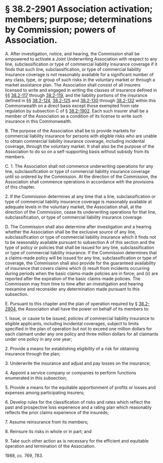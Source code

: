 # § 38.2-2901 Association activation; members; purpose; determinations by Commission; powers of Association.

<p>A. After investigation, notice, and hearing, the Commission shall be empowered to activate a Joint Underwriting Association with respect to any line, subclassification or type of commercial liability insurance coverage if it finds that such line, subclassification, or type of commercial liability insurance coverage is not reasonably available for a significant number of any class, type, or group of such risks in the voluntary market or through a market assistance plan. The Association shall consist of all insurers licensed to write and engaged in writing the classes of insurance defined in §§ <a href='http://law.lis.virginia.gov/vacode/38.2-117/'>38.2-117</a> through <a href='http://law.lis.virginia.gov/vacode/38.2-119/'>38.2-119</a>, and the liability portions of the insurance defined in §§ <a href='http://law.lis.virginia.gov/vacode/38.2-124/'>38.2-124</a>, <a href='http://law.lis.virginia.gov/vacode/38.2-125/'>38.2-125</a> and <a href='http://law.lis.virginia.gov/vacode/38.2-130/'>38.2-130</a> through <a href='http://law.lis.virginia.gov/vacode/38.2-132/'>38.2-132</a> within this Commonwealth on a direct basis except those exempted from rate regulation by subsection C of § <a href='http://law.lis.virginia.gov/vacode/38.2-1902/'>38.2-1902</a>. Each such insurer shall be a member of the Association as a condition of its license to write such insurance in this Commonwealth.</p><p>B. The purpose of the Association shall be to provide markets for commercial liability insurance for persons with eligible risks who are unable to obtain commercial liability insurance coverage, including incidental coverage, through the voluntary market. It shall also be the purpose of the Association to do so on a self-supporting basis without subsidy from its members.</p><p>C. 1. The Association shall not commence underwriting operations for any line, subclassification or type of commercial liability insurance coverage until so ordered by the Commission. At the direction of the Commission, the Association shall commence operations in accordance with the provisions of this chapter.</p><p>2. If the Commission determines at any time that a line, subclassification or type of commercial liability insurance coverage is reasonably available at adequate levels in the voluntary market, the Association shall, at the direction of the Commission, cease its underwriting operations for that line, subclassification, or type of commercial liability insurance coverage.</p><p>D. The Commission shall also determine after investigation and a hearing whether the Association shall be the exclusive source of any line, subclassification or type of commercial liability insurance which it finds not to be reasonably available pursuant to subsection A of this section and the type of policy or policies that shall be issued for any line, subclassification or type of commercial liability insurance. If the Commission determines that a claims-made policy will be issued for any line, subclassification or type of coverage, the Commission shall also provide for the guaranteed availability of insurance that covers claims which (i) result from incidents occurring during periods when the basic claims-made policies are in force; and (ii) are reported after the expiration of the basic claims-made policies. The Commission may from time to time after an investigation and hearing reexamine and reconsider any determination made pursuant to this subsection.</p><p>E. Pursuant to this chapter and the plan of operation required by § <a href='http://law.lis.virginia.gov/vacode/38.2-2904/'>38.2-2904</a>, the Association shall have the power on behalf of its members to:</p><p>1. Issue, or cause to be issued, policies of commercial liability insurance to eligible applicants, including incidental coverages, subject to limits specified in the plan of operation but not to exceed one million dollars for each claimant under any one policy and three million dollars for all claimants under one policy in any one year;</p><p>2. Provide a means for establishing eligibility of a risk for obtaining insurance through the plan;</p><p>3. Underwrite the insurance and adjust and pay losses on the insurance;</p><p>4. Appoint a service company or companies to perform functions enumerated in this subsection;</p><p>5. Provide a means for the equitable apportionment of profits or losses and expenses among participating insurers;</p><p>6. Develop rules for the classification of risks and rates which reflect the past and prospective loss experience and a rating plan which reasonably reflects the prior claims experience of the insureds;</p><p>7. Assume reinsurance from its members;</p><p>8. Reinsure its risks in whole or in part; and</p><p>9. Take such other action as is necessary for the efficient and equitable operation and termination of the Association.</p><p>1988, cc. 769, 783.</p>
